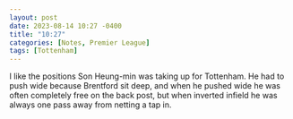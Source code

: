 ```yaml
---
layout: post
date: 2023-08-14 10:27 -0400
title: "10:27"
categories: [Notes, Premier League]
tags: [Tottenham]
---
```


I like the positions Son Heung-min was taking up for Tottenham. He had to push wide because Brentford sit deep, and when he pushed wide he was often completely free on the back post, but when inverted infield he was always one pass away from netting a tap in.


